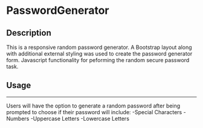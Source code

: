 # PasswordGenerator
<h2>Description</h2>
This is a responsive random password generator. 
A Bootstrap layout along with additional external styling was used to create the password generator form.
Javascript functionality for peforming the random secure password task.

<h2>Usage</h2>
<hr>
Users will have the option to generate a random password after being prompted to choose if their password will include:
  -Special Characters
  -Numbers
  -Uppercase Letters
  -Lowercase Letters
